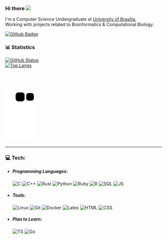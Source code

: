 ### Hi there <img src="https://raw.githubusercontent.com/MartinHeinz/MartinHeinz/master/wave.gif" width="30px">

<!-- ### print('Hello World!') -->

I'm a Computer Science Undergraduate at [University of Brasília](https://www.unb.br/),</br>
Working with projects related to Bioinformatics & Computational Biology.

[![Github Badge](https://img.shields.io/github/followers/Cardosaum?label=Follow&style=social)](https://github.com/Cardosaum/)

<!--
**Cardosaum/Cardosaum** is a ✨ _special_ ✨ repository because its `README.md` (this file) appears on your GitHub profile.

Here are some ideas to get you started:

- 🔭 I’m currently working on ...
- 🌱 I’m currently learning ...
- 👯 I’m looking to collaborate on ...
- 🤔 I’m looking for help with ...
- 💬 Ask me about ...
- 📫 How to reach me: ...
- 😄 Pronouns: ...
- ⚡ Fun fact: ...
-->

### 📊 Statistics

[![GitHub Status](https://github-readme-stats.vercel.app/api?username=Cardosaum&show_icons=true&theme=material-palenight&count_private=true&include_all_commits=false)](https://github.com/anuraghazra/github-readme-stats)
</br>
[![Top Langs](https://github-readme-stats.vercel.app/api/top-langs/?username=Cardosaum&theme=material-palenight&langs_count=10&hide=html,css,scss,javascript,tex&layout=compact)](https://github.com/anuraghazra/github-readme-stats)

</br>

![Snake animation](https://github.com/Cardosaum/Cardosaum/blob/output/github-contribution-grid-snake.svg)

---

### 💻 Tech:

- ##### Programming Languages:

  ![C](https://img.shields.io/badge/-C-000000?style=flat&logo=c)
  ![C++](https://img.shields.io/badge/-C++-000000?style=flat&logo=c%2B%2B&logoColor=Red)
  ![Rust](https://img.shields.io/badge/-Rust-000000?style=flat&logo=rust)
  ![Python](https://img.shields.io/badge/-Python3-000000?style=flat&logo=Python)
  ![Ruby](https://img.shields.io/badge/-Ruby-000000?style=flat&logo=Ruby)
  ![R](https://img.shields.io/badge/-R-000000?style=flat&logo=R)
  ![SQL](https://img.shields.io/badge/-SQL-000000?style=flat&logo=sqlite)
  ![JS](https://img.shields.io/badge/-JavaScript-000000?style=flat&logo=javascript)
  <!-- ![Java](https://img.shields.io/badge/-Java-000000?style=flat&logo=java) -->

- ##### Tools:

  ![Linux](https://img.shields.io/badge/-Linux-000000?style=material&logo=Linux&logoColor=white)
  ![Git](https://img.shields.io/badge/-Git-000000?style=flat&logo=git)
  ![Docker](https://img.shields.io/badge/-Docker-000000?style=flat&logo=docker)
  ![Latex](https://img.shields.io/badge/-Latex-000000?style=flat&logo=latex)
  ![HTML](https://img.shields.io/badge/-HTML5-000000?style=flat&logo=html5)
  ![CSS](https://img.shields.io/badge/-CSS-000000?style=flat&logo=css3&logoColor=blue)
  <!-- ![MD](https://img.shields.io/badge/-Markdown-000000?style=flat&logo=markdown&logoColor=orange) -->
  <!-- ![NodeJS](https://img.shields.io/badge/-NodeJS-000000?style=flat&logo=node.js) -->
  <!-- ![npm](https://img.shields.io/badge/-NPM-000000?style=flat&logo=npm) -->
  <!-- ![GitHub](https://img.shields.io/badge/-GitHub-000000?style=flat&logo=GitHub) -->
  <!-- ![MongoDB](https://img.shields.io/badge/-MongoDB-000000?style=flat&logo=mongodb) -->

- ##### Plan to Learn:
  ![TS](https://img.shields.io/badge/-TypeScript-000000?style=flat&logo=typescript&logoColor=blue)
  ![Go](https://img.shields.io/badge/-Go-000000?style=flat&logo=Go)
  <!-- ![React](https://img.shields.io/badge/-ReactJS-000000?style=flat&logo=React) -->
  <!-- ![Deno](https://img.shields.io/badge/-Deno-000000?style=flat&logo=deno) -->
  <!-- ![Dart](https://img.shields.io/badge/-Dart-000000?style=flat&logo=Dart) -->
  <!-- ![Flutter](https://img.shields.io/badge/-Flutter-000000?style=flat&logo=Flutter) -->
  <!-- ![Swift](https://img.shields.io/badge/-Swift-000000?style=flat&logo=Swift) -->
